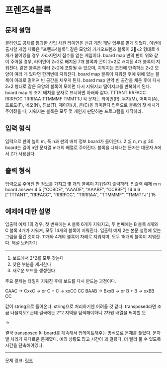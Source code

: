 # 프렌즈4블록
## 문제 설명

블라인드 공채를 통과한 신입 사원 라이언은 신규 게임 개발 업무를 맡게 되었다. 이번에 출시할 게임 제목은 "프렌즈4블록".
같은 모양의 카카오프렌즈 블록이 2×2 형태로 4개가 붙어있을 경우 사라지면서 점수를 얻는 게임이다.
board map
만약 판이 위와 같이 주어질 경우, 라이언이 2×2로 배치된 7개 블록과 콘이 2×2로 배치된 4개 블록이 지워진다. 같은 블록은 여러 2×2에 포함될 수 있으며, 지워지는 조건에 만족하는 2×2 모양이 여러 개 있다면 한꺼번에 지워진다.
board map
블록이 지워진 후에 위에 있는 블록이 아래로 떨어져 빈 공간을 채우게 된다.
board map
만약 빈 공간을 채운 후에 다시 2×2 형태로 같은 모양의 블록이 모이면 다시 지워지고 떨어지고를 반복하게 된다.
board map
위 초기 배치를 문자로 표시하면 아래와 같다.
TTTANT
RRFACC
RRRFCC
TRRRAA
TTMMMF
TMMTTJ
각 문자는 라이언(R), 무지(M), 어피치(A), 프로도(F), 네오(N), 튜브(T), 제이지(J), 콘(C)을 의미한다
입력으로 블록의 첫 배치가 주어졌을 때, 지워지는 블록은 모두 몇 개인지 판단하는 프로그램을 제작하라.
## 입력 형식
입력으로 판의 높이 m, 폭 n과 판의 배치 정보 board가 들어온다.
2 ≦ n, m ≦ 30
board는 길이 n인 문자열 m개의 배열로 주어진다. 블록을 나타내는 문자는 대문자 A에서 Z가 사용된다.
## 출력 형식
입력으로 주어진 판 정보를 가지고 몇 개의 블록이 지워질지 출력하라.
입출력 예제
m	n	board	answer
4	5	["CCBDE", "AAADE", "AAABF", "CCBBF"]	14
6	6	["TTTANT", "RRFACC", "RRRFCC", "TRRRAA", "TTMMMF", "TMMTTJ"]	15
## 예제에 대한 설명
입출력 예제 1의 경우, 첫 번째에는 A 블록 6개가 지워지고, 두 번째에는 B 블록 4개와 C 블록 4개가 지워져, 모두 14개의 블록이 지워진다.
입출력 예제 2는 본문 설명에 있는 그림을 옮긴 것이다. 11개와 4개의 블록이 차례로 지워지며, 모두 15개의 블록이 지워진다.
해설 보러가기

***

1. 보드에서 2*2를 모두 찾는다
2. 찾은 부분을 제거한다
3. 새로운 보드를 생성한다

주요 문제는 타일이 지워진 후에 보드를 다시 만드는 과정이다.

CAAC -> CxxC -> or C + C -> xxCC CC
BAAB -> BxxB -> or B + B -> xxBB CC

값이 string으로 들어온다. string으로 처리하기엔 어려울 것 같다. transposed라면 조금 나을지도? 근데 결국에는 2*2 지역을 탐색해야하니 2차원 배열을 써야할 듯

->

결국 transposed 된 board를 계속해서 업데이트해주는 방식으로 문제를 풀었다.
문자열 처리가 까다로운 문제였다. 예외 상황도 많고 시간이 꽤 걸렸다. 더 빨리 풀 수 있도록 시간을 단축해야겠다.

***
문제 링크: [링크](https://school.programmers.co.kr/learn/courses/30/lessons/17679)
